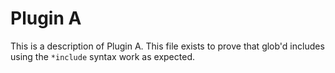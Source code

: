 # Plugin A

This is a description of Plugin A. This file exists to prove that glob'd
includes using the `*include` syntax work as expected.
